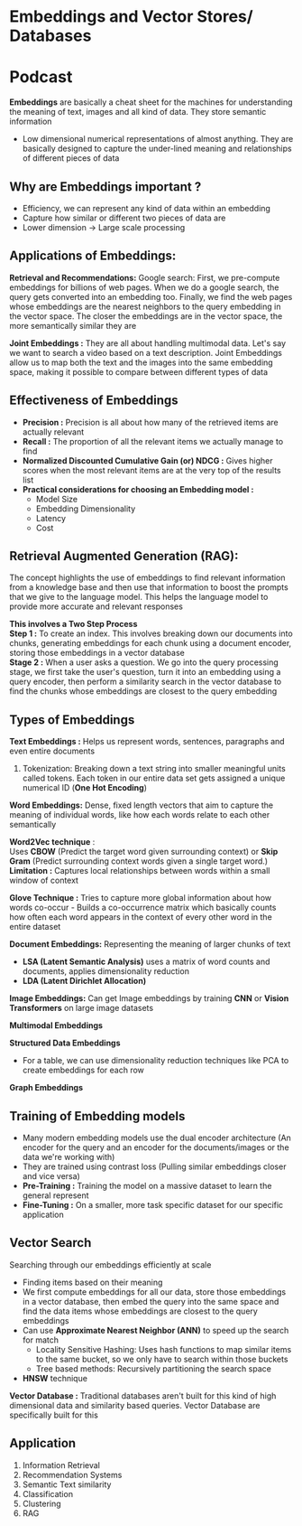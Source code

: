 # Embeddings and Vector Stores/ Databases

# Podcast

**Embeddings** are basically a cheat sheet for the machines for understanding the meaning of text, images and all kind of data. They store semantic information
- Low dimensional numerical representations of almost anything. They are basically designed to capture the under-lined meaning and relationships of different pieces of data

## Why are Embeddings important ?
- Efficiency, we can represent any kind of data within an embedding
- Capture how similar or different two pieces of data are
- Lower dimension -> Large scale processing

## Applications of Embeddings:
**Retrieval and Recommendations:**
	Google search: First, we pre-compute embeddings for billions of web pages. When we do a google search, the query gets converted into an embedding too. Finally, we find the web pages whose embeddings are the nearest neighbors to the query embedding in the vector space. The closer the embeddings are in the vector space, the more semantically similar they are

**Joint Embeddings :**
	They are all about handling multimodal data. Let's say we want to search a video based on a text description. Joint Embeddings allow us to map both the text and the images into the same embedding space, making it possible to compare between different types of data

## Effectiveness of Embeddings
* **Precision :** Precision is all about how many of the retrieved items are actually relevant
* **Recall :** The proportion of all the relevant items we actually manage to find
* **Normalized Discounted Cumulative Gain (or) NDCG :** Gives higher scores when the most relevant items are at the very top of the results list
*  **Practical considerations for choosing an Embedding model :**
	* Model Size
	* Embedding Dimensionality
	* Latency
	* Cost
## Retrieval Augmented Generation (RAG):
The concept highlights the use of embeddings to find relevant information from a knowledge base and then use that information to boost the prompts that we give to the language model. This helps the language model to provide more accurate and relevant responses

**This involves a Two Step Process** <br>
**Step 1 :** To create an index. This involves breaking down our documents into chunks, generating embeddings for each chunk using a document encoder, storing those embeddings in a vector database<br>
**Stage 2 :** When a user asks a question. We go into the query processing stage, we first take the user's question, turn it into an embedding using a query encoder, then perform a similarity search in the vector database to find the chunks whose embeddings are closest to the query embedding

## Types of Embeddings
**Text Embeddings :** 
Helps us represent words, sentences, paragraphs and even entire documents
1. Tokenization: Breaking down a text string into smaller meaningful units called tokens. Each token in our entire data set gets assigned a unique numerical ID (**One Hot Encoding**)

**Word Embeddings:**
Dense, fixed length vectors that aim to capture the meaning of individual words, like how each words relate to each other semantically 

**Word2Vec technique** : <br>
	Uses **CBOW** (Predict the target word given surrounding context) or **Skip Gram** (Predict surrounding context words given a single target word.)<br>
	**Limitation :** Captures local relationships between words within a small window of context
	
**Glove Technique :**
	 Tries to capture more global information about how words co-occur
	 - Builds a co-occurrence matrix which basically counts how often each word appears in the context of every other word in the entire dataset

**Document Embeddings:**
Representing the meaning of larger chunks of text
* **LSA (Latent Semantic Analysis)** uses a matrix of word counts and documents, applies dimensionality reduction
* **LDA (Latent Dirichlet Allocation)**

**Image Embeddings:**
Can get Image embeddings by training **CNN** or **Vision Transformers** on large image datasets

**Multimodal Embeddings**

**Structured Data Embeddings**
* For a table, we can use dimensionality reduction techniques like PCA to create embeddings for each row

**Graph Embeddings**

## Training of Embedding models
* Many modern embedding models use the dual encoder architecture (An encoder for the query and an encoder for the documents/images or the data we're working with)
* They are trained using contrast loss (Pulling similar embeddings closer and vice versa)
* **Pre-Training :** Training the model on a massive dataset to learn the general represent
* **Fine-Tuning :** On a smaller, more task specific dataset for our specific application 

## Vector Search
Searching through our embeddings efficiently at scale
* Finding items based on their meaning
* We first compute embeddings for all our data, store those embeddings in a vector database, then embed the query into the same space and find the data items whose embeddings are closest to the query embeddings
* Can use **Approximate Nearest Neighbor (ANN)** to speed up the search for match
	* Locality Sensitive Hashing: Uses hash functions to map similar items to the same bucket, so we only have to search within those buckets
	* Tree based methods: Recursively partitioning the search space
* **HNSW** technique

**Vector Database :** Traditional databases aren't built for this kind of high dimensional data and similarity based queries. Vector Database are specifically built for this

## Application
1. Information Retrieval
2. Recommendation Systems
3. Semantic Text similarity
4. Classification
5. Clustering
6. RAG